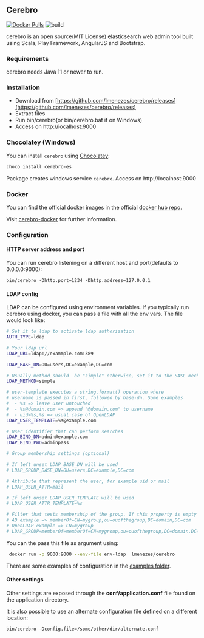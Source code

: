 Cerebro
------------
[![Docker Pulls](https://img.shields.io/docker/pulls/lmenezes/cerebro.svg)](https://hub.docker.com/r/lmenezes/cerebro)
![build](https://github.com/lmenezes/cerebro/workflows/build/badge.svg?branch=master)

cerebro is an open source(MIT License) elasticsearch web admin tool built using Scala, Play Framework, AngularJS and Bootstrap.

### Requirements

cerebro needs Java 11 or newer to run.

### Installation
- Download from [https://github.com/lmenezes/cerebro/releases](https://github.com/lmenezes/cerebro/releases)
- Extract files
- Run bin/cerebro(or bin/cerebro.bat if on Windows)
- Access on http://localhost:9000

### Chocolatey (Windows)

You can install `cerebro` using [Chocolatey](https://chocolatey.org/):

```sh
choco install cerebro-es
```

Package creates windows service ```cerebro```.
Access on http://localhost:9000

### Docker

You can find the official docker images in the official [docker hub repo](https://hub.docker.com/r/lmenezes/cerebro/).

Visit [cerebro-docker](https://github.com/lmenezes/cerebro-docker) for further information. 

### Configuration

#### HTTP server address and port
You can run cerebro listening on a different host and port(defaults to 0.0.0.0:9000):

```
bin/cerebro -Dhttp.port=1234 -Dhttp.address=127.0.0.1
```

#### LDAP config

LDAP can be configured using environment variables. If you typically run cerebro using docker,
you can pass a file with all the env vars. The file would look like:

```bash
# Set it to ldap to activate ldap authorization
AUTH_TYPE=ldap

# Your ldap url
LDAP_URL=ldap://exammple.com:389

LDAP_BASE_DN=OU=users,DC=example,DC=com

# Usually method should  be "simple" otherwise, set it to the SASL mechanisms
LDAP_METHOD=simple

# user-template executes a string.format() operation where
# username is passed in first, followed by base-dn. Some examples
#  - %s => leave user untouched
#  - %s@domain.com => append "@domain.com" to username
#  - uid=%s,%s => usual case of OpenLDAP
LDAP_USER_TEMPLATE=%s@example.com

# User identifier that can perform searches
LDAP_BIND_DN=admin@example.com
LDAP_BIND_PWD=adminpass

# Group membership settings (optional)

# If left unset LDAP_BASE_DN will be used
# LDAP_GROUP_BASE_DN=OU=users,DC=example,DC=com

# Attribute that represent the user, for example uid or mail
# LDAP_USER_ATTR=mail

# If left unset LDAP_USER_TEMPLATE will be used
# LDAP_USER_ATTR_TEMPLATE=%s

# Filter that tests membership of the group. If this property is empty then there is no group membership check
# AD example => memberOf=CN=mygroup,ou=ouofthegroup,DC=domain,DC=com
# OpenLDAP example => CN=mygroup
# LDAP_GROUP=memberOf=memberOf=CN=mygroup,ou=ouofthegroup,DC=domain,DC=com

```

You can the pass this file as argument using:

```bash
 docker run -p 9000:9000 --env-file env-ldap  lmenezes/cerebro
```

There are some examples of configuration in the [examples folder](./examples).

#### Other settings

Other settings are exposed through the **conf/application.conf** file found on the application directory.

It is also possible to use an alternate configuration file defined on a different location:

```
bin/cerebro -Dconfig.file=/some/other/dir/alternate.conf
```
